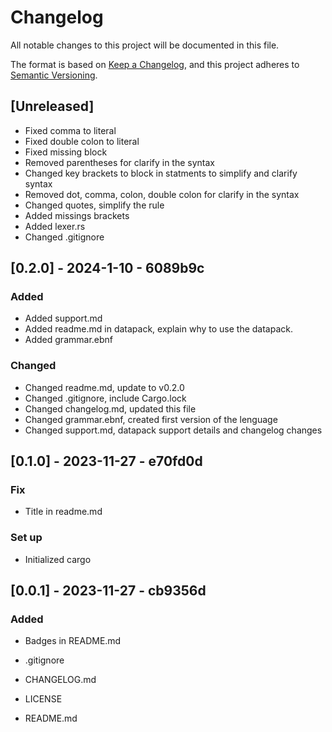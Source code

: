 # Changelog

All notable changes to this project will be documented in this file.

The format is based on [Keep a Changelog](https://keepachangelog.com/en/1.1.0/),
and this project adheres to [Semantic Versioning](https://semver.org/spec/v2.0.0.html).

## [Unreleased]

- Fixed comma to literal
- Fixed double colon to literal
- Fixed missing block
- Removed parentheses for clarify in the syntax
- Changed key brackets to block in statments to simplify and clarify syntax
- Removed dot, comma, colon, double colon for clarify in the syntax
- Changed quotes, simplify the rule
- Added missings brackets
- Added lexer.rs
- Changed .gitignore

## [0.2.0] - 2024-1-10 - 6089b9c

### Added

- Added support.md
- Added readme.md in datapack, explain why to use the datapack.
- Added grammar.ebnf

### Changed

- Changed readme.md, update to v0.2.0
- Changed .gitignore, include Cargo.lock
- Changed changelog.md, updated this file
- Changed grammar.ebnf, created first version of the lenguage
- Changed support.md, datapack support details and changelog changes

## [0.1.0] - 2023-11-27 - e70fd0d

### Fix

- Title in readme.md

### Set up

- Initialized cargo

## [0.0.1] - 2023-11-27 - cb9356d

### Added

- Badges in README.md

- .gitignore
- CHANGELOG.md
- LICENSE
- README.md
